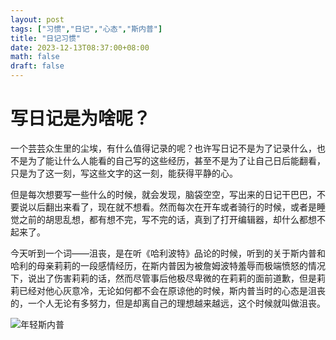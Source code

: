 ```yaml
---
layout: post
tags: ["习惯","日记","心态","斯内普"]
title: "日记习惯"
date: 2023-12-13T08:37:00+08:00
math: false
draft: false
---
```

# 写日记是为啥呢？
一个芸芸众生里的尘埃，有什么值得记录的呢？也许写日记不是为了记录什么，也不是为了能让什么人能看的自己写的这些经历，甚至不是为了让自己日后能翻看，只是为了这一刻，写这些文字的这一刻，能获得平静的心。

但是每次想要写一些什么的时候，就会发现，脑袋空空，写出来的日记干巴巴，不要说以后翻出来看了，现在就不想看。然而每次在开车或者骑行的时候，或者是睡觉之前的胡思乱想，都有想不完，写不完的话，真到了打开编辑器，却什么都想不起来了。

今天听到一个词——沮丧，是在听《哈利波特》品论的时候，听到的关于斯内普和哈利的母亲莉莉的一段感情经历，在斯内普因为被詹姆波特羞辱而极端愤怒的情况下，说出了伤害莉莉的话，然而尽管事后他极尽卑微的在莉莉的面前道歉，但是莉莉已经对他心灰意冷，无论如何都不会在原谅他的时候，斯内普当时的心态是沮丧的，一个人无论有多努力，但是却离自己的理想越来越远，这个时候就叫做沮丧。

![年轻斯内普](/images/blogs/snape.jpg 'sineipu')